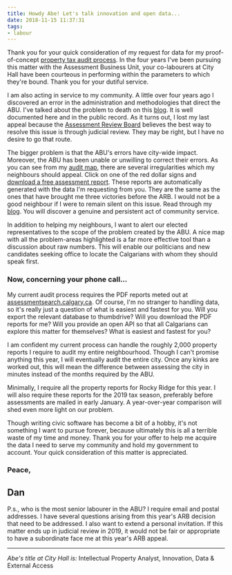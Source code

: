 ```yaml
---
title: Howdy Abe! Let's talk innovation and open data...
date: 2018-11-15 11:37:31
tags:
- labour
---
```


Thank you for your quick consideration of my request for data for my proof-of-concept [property tax audit process](https://taxreformyyc.com/audit). In the four years I've been pursuing this matter with the Assessment Business Unit, your co-labourers at City Hall have been courteous in performing within the parameters to which they're bound. Thank you for your dutiful service.

I am also acting in service to my community. A little over four years ago I discovered an error in the administration and methodologies that direct the ABU. I've talked about the problem to death on this [blog](https://taxreformyyc.com). It is well documented here and in the public record. As it turns out, I lost my last appeal because the [Assessment Review Board](http://www.calgaryarb.ca/eCourtPublic/) believes the best way to resolve this issue is through judicial review. They may be right, but I have no desire to go that route.

The bigger problem is that the ABU's errors have city-wide impact. Moreover, the ABU has been unable or unwilling to correct their errors. As you can see from my [audit map](https://taxreformyyc.com/audit), there are several irregularities which my neighbours should appeal. Click on one of the red dollar signs and [download a free assessment report](https://taxreformyyc.com/report/11315_ROCKYVALLEY_DR_NW.pdf). These reports are automatically generated with the data I'm requesting from you. They are the same as the ones that have brought me three victories before the ARB. I would not be a good neighbour if I were to remain silent on this issue. Read through my [blog](https://taxreformyyc.com). You will discover a genuine and persistent act of community service.

In addition to helping my neighbours, I want to alert our elected representatives to the scope of the problem created by the ABU. A nice map with all the problem-areas highlighted is a far more effective tool than a discussion about raw numbers. This will enable our politicians and new candidates seeking office to locate the Calgarians with whom they should speak first.

### Now, concerning your phone call...

My current audit process requires the PDF reports meted out at [assessmentsearch.calgary.ca](http://assessmentsearch.calgary.ca). Of course, I'm no stranger to handling data, so it's really just a question of what is easiest and fastest for you. Will you export the relevant database to thumbdrive? Will you download the PDF reports for me? Will you provide an open API so that all Calgarians can explore this matter for themselves? What is easiest and fastest for you?

I am confident my current process can handle the roughly 2,000 property reports I require to audit my entire neighbourhood. Though I can't promise anything this year, I will eventually audit the entire city. Once any kinks are worked out, this will mean the difference between assessing the city in minutes instead of the months required by the ABU.

Minimally, I require all the property reports for Rocky Ridge for this year. I will also require these reports for the 2019 tax season, preferably before assessments are mailed in early January. A year-over-year comparison will shed even more light on our problem.

Though writing civic software has become a bit of a hobby, it's not something I want to pursue forever, because ultimately this is all a terrible waste of my time and money. Thank you for your offer to help me acquire the data I need to serve my community and hold my government to account. Your quick consideration of this matter is appreciated.

### Peace,

## Dan 

P.s., who is the most senior labourer in the ABU? I require email and postal addresses. I have several questions arising from this year's ARB decision that need to be addressed. I also want to extend a personal invitation. If this matter ends up in judicial review in 2019, it would not be fair or appropriate to have a subordinate face me at this year's ARB appeal. 

---

_Abe's title at City Hall is:_ Intellectual Property Analyst, Innovation, Data & External Access
